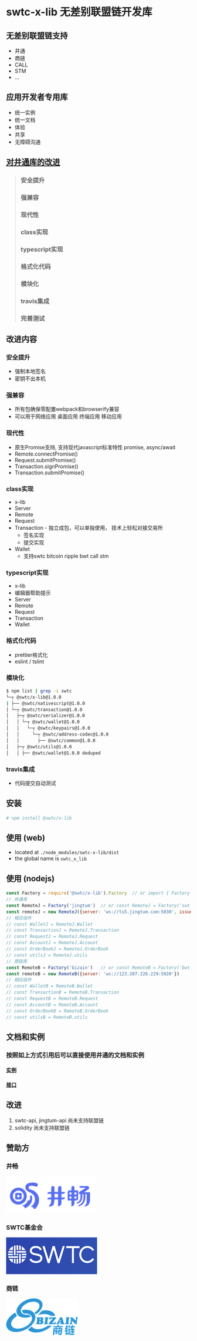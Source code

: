 # swtc-x-lib 无差别联盟链开发库

## 无差别联盟链支持
- 井通
- 商链
- CALL
- STM
- ...
## 应用开发者专用库
- 统一实例
- 统一文档
- 体验
- 共享
- 无障碍沟通

## [对井通库的改进](../swtc)
> ### 安全提升
> ### 强兼容
> ### 现代性
> ### class实现
> ### typescript实现
> ### 格式化代码
> ### 模块化
> ### travis集成
> ### 完善测试

## 改进内容
### 安全提升
  - 强制本地签名
  - 密钥不出本机
### 强兼容
  - 所有包确保零配置webpack和browserify兼容
  - 可以用于网络应用 桌面应用 终端应用 移动应用
### 现代性
  - 原生Promise支持, 支持现代javascript标准特性 promise, async/await
  - Remote.connectPromise()
  - Request.submitPromise()
  - Transaction.signPromise()
  - Transaction.submitPromise()
### class实现
  - x-lib
  - Server
  - Remote
  - Request
  - Transaction - 独立成包，可以单独使用， 技术上轻松对接交易所
    - 签名实现
	- 提交实现
  - Wallet
    - 支持swtc bitcoin ripple bwt call stm
### typescript实现
  - x-lib
  - 编辑器帮助提示
  - Server
  - Remote
  - Request
  - Transaction
  - Wallet
### 格式化代码
  - prettier格式化
  - eslint / tslint
### 模块化
```bash
$ npm list | grep -i swtc
└─┬ @swtc/x-lib@1.0.0
| ├── @swtc/nativescript@1.0.0
│ └─┬ @swtc/transaction@1.0.0
│   ├─┬ @swtc/serializer@1.0.0
│   │ └─┬ @swtc/wallet@1.0.0
│   │   └─┬ @swtc/keypairs@1.0.0
│   │     └─┬ @swtc/address-codec@1.0.0
│   │       ├── @swtc/common@1.0.0
│   ├─┬ @swtc/utils@1.0.0
│   │ ├── @swtc/wallet@1.0.0 deduped
```
### travis集成
  - 代码提交自动测试
## 安装
```bash
# npm install @swtc/x-lib
```

## 使用 (web)
- located at `./node_modules/swtc-x-lib/dist`
- the global name is `swtc_x_lib`

## 使用 (nodejs)
```javascript
const Factory = require('@swtc/x-lib').Factory  // or import { Factory } from '@swtc/x-lib'
// 井通库
const RemoteJ = Factory('jingtum')  // or const RemoteJ = Factory('swt')
const remoteJ = new RemoteJ({server: 'ws://ts5.jingtum.com:5030', issuer: 'jBciDE8Q3uJjf111VeiUNM775AMKHEbBLS'})
// 相应组件
// const WalletJ = RemoteJ.Wallet
// const TransactionJ = RemoteJ.Transaction
// const RequestJ = RemoteJ.Request
// const AccountJ = RemoteJ.Account
// const OrderBookJ = RemoteJ.OrderBook
// const utilsJ = RemoteJ.utils
// 商链库
const RemoteB = Factory('bizain')   // or const RemoteB = Factory('bwt')
const remoteB = new RemoteB({server: 'ws://123.207.226.229:5020'})
// 相应组件
// const WalletB = RemoteB.Wallet
// const TransactionB = RemoteB.Transaction
// const RequestB = RemoteB.Request
// const AccountB = RemoteB.Account
// const OrderBookB = RemoteB.OrderBook
// const utilsB = RemoteB.utils
```

## 文档和实例
### 按照如上方式引用后可以直接使用井通的文档和实例
#### [实例](../examples/)
#### [接口](../swtclib/)

## 改进
1. swtc-api, jingtum-api 尚未支持联盟链
2. solidity 尚未支持联盟链

## 赞助方
### 井畅
![jccdex](../../images/jccdex.png)
### SWTC基金会
![swtc](../../images/swtcfdt.png)
### 商链
![bizain](../../images/bizain.png)
